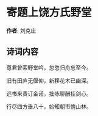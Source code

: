 # 寄题上饶方氏野堂

**作者**: 刘克庄

## 诗词内容

尊君曾索野堂吟，忽忽归舟忘至今。

旧有田庐无偃仰，新移花木已幽深。

远书来责订金诺，拙咏聊酬挂剑心。

行尽四方垂八十，始知朝市愧山林。

